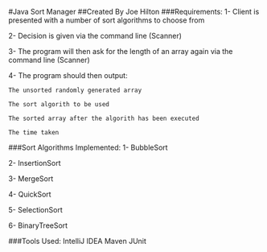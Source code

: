 #Java Sort Manager
##Created By Joe Hilton
###Requirements:
1- Client is presented with a number of sort algorithms to choose from

2- Decision is given via the command line (Scanner)

3- The program will then ask for the length of an array again via the command line (Scanner)

4- The program should then output:

    The unsorted randomly generated array

    The sort algorith to be used

    The sorted array after the algorith has been executed

    The time taken

###Sort Algorithms Implemented:
1- BubbleSort

2- InsertionSort

3- MergeSort

4- QuickSort

5- SelectionSort

6- BinaryTreeSort

###Tools Used:
    IntelliJ IDEA
    Maven
    JUnit